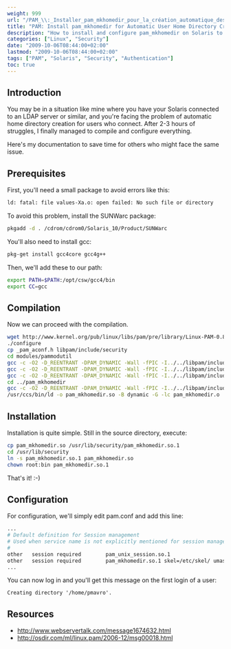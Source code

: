 ```yaml
---
weight: 999
url: "/PAM_\\:_Installer_pam_mkhomedir_pour_la_création_automatique_des_home_utilisateurs/"
title: "PAM: Install pam_mkhomedir for Automatic User Home Directory Creation"
description: "How to install and configure pam_mkhomedir on Solaris to automatically create home directories for users at login time"
categories: ["Linux", "Security"]
date: "2009-10-06T08:44:00+02:00"
lastmod: "2009-10-06T08:44:00+02:00"
tags: ["PAM", "Solaris", "Security", "Authentication"]
toc: true
---
```


## Introduction

You may be in a situation like mine where you have your Solaris connected to an LDAP server or similar, and you're facing the problem of automatic home directory creation for users who connect. After 2-3 hours of struggles, I finally managed to compile and configure everything.

Here's my documentation to save time for others who might face the same issue.

## Prerequisites

First, you'll need a small package to avoid errors like this:

```bash
ld: fatal: file values-Xa.o: open failed: No such file or directory
```

To avoid this problem, install the SUNWarc package:

```bash
pkgadd -d . /cdrom/cdrom0/Solaris_10/Product/SUNWarc
```

You'll also need to install gcc:

```bash
pkg-get install gcc4core gcc4g++
```

Then, we'll add these to our path:

```bash
export PATH=$PATH:/opt/csw/gcc4/bin
export CC=gcc
```

## Compilation

Now we can proceed with the compilation.

```bash
wget http://www.kernel.org/pub/linux/libs/pam/pre/library/Linux-PAM-0.81.tar.bz2
./configure
cp _pam_aconf.h libpam/include/security
cd modules/pammodutil
gcc -c -O2 -D_REENTRANT -DPAM_DYNAMIC -Wall -fPIC -I../../libpam/include -I../../libpamc/include -Iinclude modutil_cleanup.c
gcc -c -O2 -D_REENTRANT -DPAM_DYNAMIC -Wall -fPIC -I../../libpam/include -I../../libpamc/include -Iinclude modutil_ioloop.c
gcc -c -O2 -D_REENTRANT -DPAM_DYNAMIC -Wall -fPIC -I../../libpam/include -I../../libpamc/include -Iinclude modutil_getpwnam.c -D_POSIX_PTHREAD_SEMANTICS
cd ../pam_mkhomedir
gcc -c -O2 -D_REENTRANT -DPAM_DYNAMIC -Wall -fPIC -I../../libpam/include -I../../libpamc/include -I../pammodutil/include pam_mkhomedir.c
/usr/ccs/bin/ld -o pam_mkhomedir.so -B dynamic -G -lc pam_mkhomedir.o ../pammodutil/modutil_*.o
```

## Installation

Installation is quite simple. Still in the source directory, execute:

```bash
cp pam_mkhomedir.so /usr/lib/security/pam_mkhomedir.so.1
cd /usr/lib/security
ln -s pam_mkhomedir.so.1 pam_mkhomedir.so
chown root:bin pam_mkhomedir.so.1
```

That's it! :-)

## Configuration

For configuration, we'll simply edit pam.conf and add this line:

```bash {linenos=table,hl_lines=[4]}
...
# Default definition for Session management
# Used when service name is not explicitly mentioned for session management
#
other   session required        pam_unix_session.so.1
other   session required        pam_mkhomedir.so.1 skel=/etc/skel/ umask=0022
...
```

You can now log in and you'll get this message on the first login of a user:

```
Creating directory '/home/pmavro'.
```

## Resources
- http://www.webservertalk.com/message1674632.html
- http://osdir.com/ml/linux.pam/2006-12/msg00018.html
